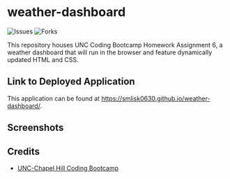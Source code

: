 # weather-dashboard
![Issues](https://img.shields.io/github/issues/smlisk0630/weather-dashboard)
![Forks](https://img.shields.io/github/forks/smlisk0630/weather-dashboard)

This repository houses UNC Coding Bootcamp Homework Assignment 6, a weather dashboard that will run in the browser and feature dynamically updated HTML and CSS.

## Link to Deployed Application
This application can be found at https://smlisk0630.github.io/weather-dashboard/.

## Screenshots

## Credits
- [UNC-Chapel Hill Coding Bootcamp](https://bootcamp.unc.edu/)
